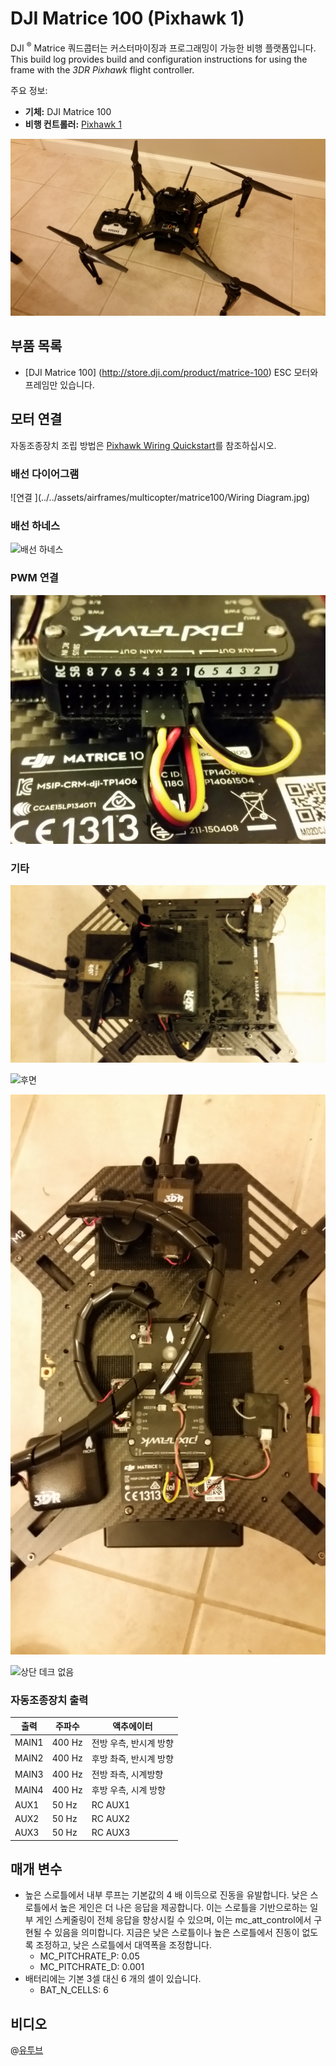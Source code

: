 # DJI Matrice 100 (Pixhawk 1)

DJI <sup>&reg;</sup> Matrice 쿼드콥터는 커스터마이징과 프로그래밍이 가능한 비행 플랫폼입니다. This build log provides build and configuration instructions for using the frame with the *3DR Pixhawk* flight controller.

주요 정보:

- **기체:** DJI Matrice 100
- **비행 컨트롤러:** [Pixhawk 1](../flight_controller/pixhawk.md)

![DJI Matrice 100](../../assets/airframes/multicopter/matrice100/Matrice100.jpg)

## 부품 목록

  * \[DJI Matrice 100\] (http://store.dji.com/product/matrice-100) ESC 모터와 프레임만 있습니다.

## 모터 연결

자동조종장치 조립 방법은 [Pixhawk Wiring Quickstart](../assembly/quick_start_pixhawk.md)를 참조하십시오.

### 배선 다이어그램

!\[연결 \](../../assets/airframes/multicopter/matrice100/Wiring Diagram.jpg)

### 배선 하네스

![배선 하네스
](../../assets/airframes/multicopter/matrice100/WiringHarness.jpg)

### PWM 연결

![PWM 연결](../../assets/airframes/multicopter/matrice100/PwmInput.jpg)

### 기타

![상단](../../assets/airframes/multicopter/matrice100/Top.jpg)

![후면
](../../assets/airframes/multicopter/matrice100/Back.jpg)

![스택 없음](../../assets/airframes/multicopter/matrice100/NoStack.jpg)

![상단 데크 없음
](../../assets/airframes/multicopter/matrice100/NoTopDeck.jpg)

### 자동조종장치 출력


<!-- 
The autopilot outputs are specified in [Airframe Reference > DJI Matrice 100](../airframes/airframe_reference.md#copter_quadrotor_x_dji_matrice_100)) (or more specifically, in the [quadrotor-x configuration section](../airframes/airframe_reference.md#quadrotor-x). 
-->

| 출력    | 주파수    | 액추에이터         |
| ----- | ------ | ------------- |
| MAIN1 | 400 Hz | 전방 우측, 반시계 방향 |
| MAIN2 | 400 Hz | 후방 촤즉, 반시계 방향 |
| MAIN3 | 400 Hz | 전방 좌측, 시계방향   |
| MAIN4 | 400 Hz | 후방 우측, 시계 방향  |
| AUX1  | 50 Hz  | RC AUX1       |
| AUX2  | 50 Hz  | RC AUX2       |
| AUX3  | 50 Hz  | RC AUX3       |


## 매개 변수

* 높은 스로틀에서 내부 루프는 기본값의 4 배 이득으로 진동을 유발합니다. 낮은 스로틀에서 높은 게인은 더 나은 응답을 제공합니다. 이는 스로틀을 기반으로하는 일부 게인 스케줄링이 전체 응답을 향상시킬 수 있으며, 이는 mc_att_control에서 구현될 수 있음을 의미합니다. 지금은 낮은 스로틀이나 높은 스로틀에서 진동이 없도록 조정하고, 낮은 스로틀에서 대역폭을 조정합니다.
  * MC_PITCHRATE_P: 0.05
  * MC_PITCHRATE_D: 0.001
* 배터리에는 기본 3셀 대신 6 개의 셀이 있습니다.
  * BAT_N_CELLS: 6

## 비디오

@[유투브](https://youtu.be/3OGs0ONemGc)